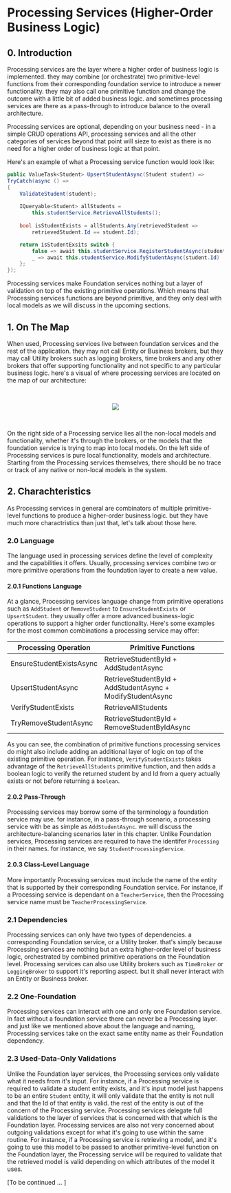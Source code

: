 # Processing Services (Higher-Order Business Logic)

## 0. Introduction
Processing services are the layer where a higher order of business logic is implemented. they may combine (or orchestrate) two primitive-level functions from their corresponding foundation service to introduce a newer functionality. they may also call one primitive function and change the outcome with a little bit of added business logic. and sometimes processing services are there as a pass-through to introduce balance to the overall architecture.

Processing services are optional, depending on your business need - in a simple CRUD operations API, processing services and all the other categories of services beyond that point will sieze to exist as there is no need for a higher order of business logic at that point.

Here's an example of what a Processing service function would look like:

```csharp
public ValueTask<Student> UpsertStudentAsync(Student student) =>
TryCatch(async () => 
{
    ValidateStudent(student);
    
    IQueryable<Student> allStudents = 
        this.studentService.RetrieveAllStudents();
    
    bool isStudentExists = allStudents.Any(retrievedStudent => 
        retrievedStudent.Id == student.Id);

    return isStudentExsits switch {
        false => await this.studentService.RegisterStudentAsync(student),
        _ => await this.studentService.ModifyStudentAsync(student.Id)
    };
});

```

Processing services make Foundation services nothing but a layer of validation on top of the existing primitive operations. Which means that Processing services functions are beyond primitive, and they only deal with local models as we will discuss in the upcoming sections.

## 1. On The Map
When used, Processing services live between foundation services and the rest of the application. they may not call Entity or Business brokers, but they may call Utility brokers such as logging brokers, time brokers and any other brokers that offer supporting functionality and not specific to any particular business logic. here's a visual of where processing services are located on the map of our architecture:

<br />
    <p align="center" >
        <img src="https://user-images.githubusercontent.com/1453985/111928442-d9cd1b00-8a70-11eb-82c8-83399c98c87d.png" />
    </p>
<br />

On the right side of a Processing service lies all the non-local models and functionality, whether it's through the brokers, or the models that the foundation service is trying to map into local models.
On the left side of Processing services is pure local functionality, models and architecture. Starting from the Processing services themselves, there should be no trace or track of any native or non-local models in the system.

## 2. Charachteristics
As Processing services in general are combinators of multiple primitive-level functions to produce a higher-order business logic. but they have much more charactristics than just that, let's talk about those here.

### 2.0 Language
The language used in processing services define the level of complexity and the capabilities it offers.
Usually, processing services combine two or more primitive operations from the foundation layer to create a new value.

#### 2.0.1 Functions Language
At a glance, Processing services language change from primitive operations such as `AddStudent` or `RemoveStudent` to `EnsureStudentExists` or `UpsertStudent`. they usually offer a more advanced business-logic operations to support a higher order functionality.
Here's some examples for the most common combinations a processing service may offer:

| Processing Operation					|   Primitive Functions		                                | 
|------------------------				|-----------------------------------                        |
| EnsureStudentExistsAsync				| RetrieveStudentById + AddStudentAsync                     | 
| UpsertStudentAsync				    | RetrieveStudentById + AddStudentAsync + ModifyStudentAsync|
| VerifyStudentExists					| RetrieveAllStudents 								        |
| TryRemoveStudentAsync				    | RetrieveStudentById + RemoveStudentByIdAsync 				|

As you can see, the combination of primitive functions processing services do might also include adding an additional layer of logic on top of the existing primitive operation. For instance, `VerifyStudentExists` takes advantage of the `RetrieveAllStudents` primitive function, and then adds a boolean logic to verify the returned student by and Id from a query actually exists or not before returning a `boolean`.

#### 2.0.2 Pass-Through
Processing services may borrow some of the terminology a foundation service may use. for instance, in a pass-through scenario, a processing service with be as simple as `AddStudentAsync`. we will discuss the architecture-balancing scenarios later in this chapter.
Unlike Foundation services, Processing services are required to have the identifer `Processing` in their names. for instance, we say `StudentProcessingService`.

#### 2.0.3 Class-Level Language
More importantly Processing services must include the name of the entity that is supported by their corresponding Foundation service.
For instance, if a Processing service is dependant on a `TeacherService`, then the Processing service name must be `TeacherProcessingService`.

### 2.1 Dependencies
Processing services can only have two types of dependencies. a corresponding Foundation service, or a Utility broker. that's simply because Processing services are nothing but an extra higher-order level of business logic, orchestrated by combined primitive operations on the Foundation level.
Processing services can also use Utility brokers such as `TimeBroker` or `LoggingBroker` to support it's reporting aspect. but it shall never interact with an Entity or Business broker.

### 2.2 One-Foundation
Processing services can interact with one and only one Foundation service. In fact without a foundation service there can never be a Processing layer. and just like we mentioned above about the language and naming, Processing services take on the exact same entity name as their Foundation dependency.

### 2.3 Used-Data-Only Validations
Unlike the Foundation layer services, the Processing services only validate what it needs from it's input. For instance, if a Processing service is required to validate a student entity exists, and it's input model just happens to be an entire `Student` entity, it will only validate that the entity is not null and that the Id of that entity is valid. the rest of the entity is out of the concern of the Processing service.
Processing services delegate full validations to the layer of services that is concerned with that which is the Foundation layer.
Processing services are also not very concerned about outgoing validations except for what it's going to use within the same routine. For instance, if a Processing service is retrieving a model, and it's going to use this model to be passed to another primitive-level function on the Foundation layer, the Processing service will be required to validate that the retrieved model is valid depending on which attributes of the model it uses.

[To be continued ... ]